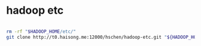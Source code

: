 # hadoop etc


```bash

rm -rf "$HADOOP_HOME/etc/"
git clone http://t0.haisong.me:12000/hschen/hadoop-etc.git "${HADOOP_HOME}/etc/"

```

